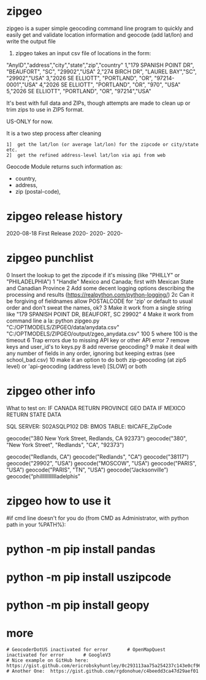 zipgeo
===============================

zipgeo is a super simple geocoding command line program
to quickly and easily get and validate location information
and geocode (add lat/lon) and write the output file

1. zipgeo takes an input csv file of locations in the form:

  "AnyID","address","city","state","zip","country"
  1,"179 SPANISH POINT DR", "BEAUFORT",  "SC", "29902","USA"
  2,"274 BIRCH DR",         "LAUREL BAY","SC", "29902","USA"
  3,"2026 SE ELLIOTT",      "PORTLAND",  "OR", "97214-0001","USA"
  4,"2026 SE ELLIOTT",      "PORTLAND",  "OR", "970",  "USA"
  5,"2026 SE ELLIOTT",      "PORTLAND",  "OR", "97214","USA"

It's best with full data and ZIPs, though attempts are made 
to clean up or trim zips to use in ZIP5 format.

US-ONLY for now.

It is a two step process after cleaning

	1]  get the lat/lon (or average lat/lon) for the zipcode or city/state etc.
	2]  get the refined address-level lat/lon via api from web


Geocode Module returns such information as: 
* country, 
* address,
* zip (postal-code),


zipgeo release history
===============================

2020-08-18  First Release
2020-
2020-
2020-


zipgeo punchlist
===============================

0  Insert the lookup to get the zipcode if it's missing (like "PHILLY" or "PHILADELPHIA")
1  "Handle" Mexico and Canada; first with Mexican State and Canadian Province
2  Add some decent logging options describing the processing and results  (https://realpython.com/python-logging/)
2c Can it be forgiving of fieldnames allow POSTALCODE for 'zip' or default to usual order and don't sweat the names, ok?
3  Make it work from a single string like "179 SPANISH POINT DR, BEAUFORT, SC  29902"
4  Make it work from command line a la:  python zipgeo.py "C:/OPTMODELS/ZIPGEO/data/anydata.csv" "C:/OPTMODELS/ZIPGEO/output/zgeo_anydata.csv" 100
5       where 100 is the timeout
6  Trap errors due to missing API key or other API error
7  remove keys and user_id's to keys.py
8  add reverse geocoding?
9  make it deal with any number of fields in any order, ignoring but keeping extras (see school_bad.csv)
10 make it an option to do both zip-geocoding (at zip5 level) or 'api-geocoding (address level) [SLOW] or both


zipgeo other info
===============================

What to test on:
  IF CANADA RETURN PROVINCE GEO DATA
  IF MEXICO RETURN STATE DATA

  SQL SERVER:	S02ASQLP102
  DB:		BMOS
  TABLE:		tblCAFE_ZipCode

  geocode("380 New York Street, Redlands, CA 92373")
  geocode("380", "New York Street", "Redlands", "CA", "92373")

   geocode("Redlands, CA")
   geocode("Redlands", "CA")
   geocode("38117")
   geocode("29902", "USA")
   geocode("MOSCOW", "USA")
   geocode("PARIS", "USA")
   geocode("PARIS", "TN", "USA")
   geocode(“Jacksonville”)
   geocode(“philllllllllllladelphis”



zipgeo how to use it
===============================
#if cmd line doesn't for you do (from CMD as Administrator, with python path in your %PATH%):
#  python -m pip install pandas
#  python -m pip install uszipcode
#  python -m pip install geopy


more
===============================
    # GeocoderDotUS inactivated for error       # OpenMapQuest  inactivated for error       # GoogleV3
    # Nice example on GitHub here: https://gist.github.com/ericrobskyhuntley/0c293113aa75a254237c143e0cf962fa
    # Another One:  https://gist.github.com/rgdonohue/c4beedd3ca47d29aef01


